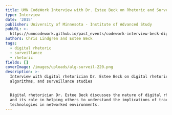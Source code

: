 ```yaml
---
title: UMN CodeWork Interview with Dr. Estee Beck on Rhetoric and Surveillance
type: Interview
date: '2015'
publisher: University of Minnesota - Institute of Advanced Study
pubURL: >-
  https://umncodework.github.io/past_events/codework-interview-beck-digrhet-surveillance/
authors: Chris Lindgren and Estee Beck
tags:
  - digital rhetoric
  - surveillance
  - rhetoric
fields: []
coverImage: /images/uploads/alg-surveil-220.png
description: >-
  Interview with digital rhetorician Dr. Estee Beck on digital rhetoric,
  algorithms, and surveillance studies


  Digital rhetorician Dr. Estee Beck discusses the nature of digital rhetoric
  and its role in helping others to understand the implications of tracking
  technologies in networked environments.
---
```


